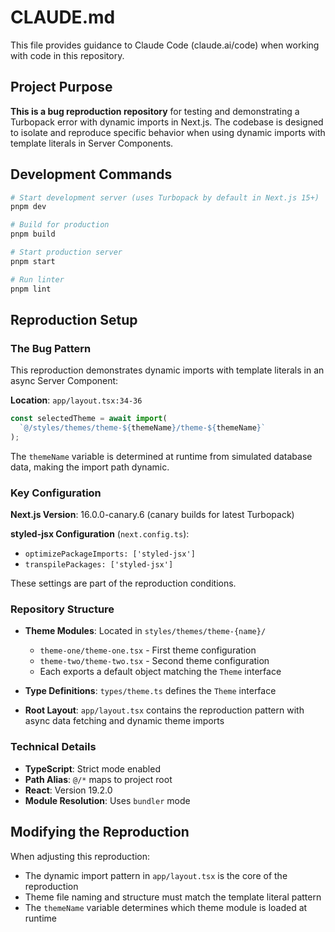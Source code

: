 # CLAUDE.md

This file provides guidance to Claude Code (claude.ai/code) when working with code in this repository.

## Project Purpose

**This is a bug reproduction repository** for testing and demonstrating a Turbopack error with dynamic imports in Next.js. The codebase is designed to isolate and reproduce specific behavior when using dynamic imports with template literals in Server Components.

## Development Commands

```bash
# Start development server (uses Turbopack by default in Next.js 15+)
pnpm dev

# Build for production
pnpm build

# Start production server
pnpm start

# Run linter
pnpm lint
```

## Reproduction Setup

### The Bug Pattern

This reproduction demonstrates dynamic imports with template literals in an async Server Component:

**Location**: `app/layout.tsx:34-36`

```typescript
const selectedTheme = await import(
  `@/styles/themes/theme-${themeName}/theme-${themeName}`
);
```

The `themeName` variable is determined at runtime from simulated database data, making the import path dynamic.

### Key Configuration

**Next.js Version**: 16.0.0-canary.6 (canary builds for latest Turbopack)

**styled-jsx Configuration** (`next.config.ts`):
- `optimizePackageImports: ['styled-jsx']`
- `transpilePackages: ['styled-jsx']`

These settings are part of the reproduction conditions.

### Repository Structure

- **Theme Modules**: Located in `styles/themes/theme-{name}/`
  - `theme-one/theme-one.tsx` - First theme configuration
  - `theme-two/theme-two.tsx` - Second theme configuration
  - Each exports a default object matching the `Theme` interface

- **Type Definitions**: `types/theme.ts` defines the `Theme` interface

- **Root Layout**: `app/layout.tsx` contains the reproduction pattern with async data fetching and dynamic theme imports

### Technical Details

- **TypeScript**: Strict mode enabled
- **Path Alias**: `@/*` maps to project root
- **React**: Version 19.2.0
- **Module Resolution**: Uses `bundler` mode

## Modifying the Reproduction

When adjusting this reproduction:
- The dynamic import pattern in `app/layout.tsx` is the core of the reproduction
- Theme file naming and structure must match the template literal pattern
- The `themeName` variable determines which theme module is loaded at runtime
